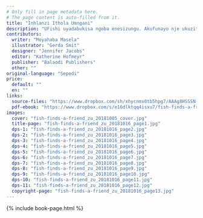 ```yaml
---
# Only fill in page metadata here.
# The page content is auto-filled from it.
title: "Inhlanzi Ithola Umngani"
description: "UFishi uyadabukisa ngoba enesizungu. Akufunayo nje ukuzitholela umngani ozomthanda njengoba ezithanda yena. Ngabe uzomthola lowo angadlala naye?"
contributors:
  writer: "Moyahaba Masela"
  illustrator: "Gerda Smit"
  designer: "Jennifer Jacobs"
  editor: "Katherine Hofmeyr"
  publisher: "Balaodi Publishers"
  other: ""
original-language: "Sepedi"
price:
  default: ""
  en: ""
links:
  source-files: "https://www.dropbox.com/sh/xhycnmx0tb5hpg7/AAAg8HSSSN-DFPrsTnhLeDtVa?dl=0"
  pdf-ebook: "https://www.dropbox.com/s/e16dlktqq4isxu7/fish-finds-a-friend_zu_20181016.pdf?dl=0"
images:
  cover: "fish-finds-a-friend_zu_20181005_cover.jpg"
  title-page: "fish-finds-a-friend_zu_20181016_page1.jpg"
  dps-1: "fish-finds-a-friend_zu_20181016_page2.jpg"
  dps-2: "fish-finds-a-friend_zu_20181016_page3.jpg"
  dps-3: "fish-finds-a-friend_zu_20181016_page4.jpg"
  dps-4: "fish-finds-a-friend_zu_20181016_page5.jpg"
  dps-5: "fish-finds-a-friend_zu_20181016_page6.jpg"
  dps-6: "fish-finds-a-friend_zu_20181016_page7.jpg"
  dps-7: "fish-finds-a-friend_zu_20181016_page8.jpg"
  dps-8: "fish-finds-a-friend_zu_20181016_page9.jpg"
  dps-9: "fish-finds-a-friend_zu_20181016_page10.jpg"
  dps-10: "fish-finds-a-friend_zu_20181016_page11.jpg"
  dps-11: "fish-finds-a-friend_zu_20181016_page12.jpg"
  copyright-page: "fish-finds-a-friend_zu_20181016_page13.jpg"
---
```


{% include book-page.html %}

